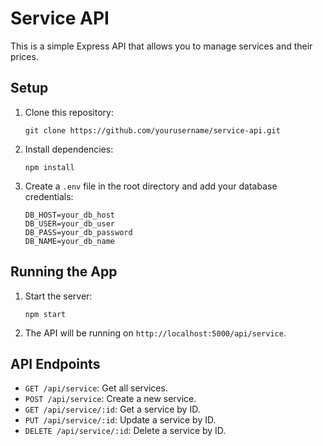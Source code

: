 # Service API

This is a simple Express API that allows you to manage services and their prices.

## Setup

1. Clone this repository:
   ```
   git clone https://github.com/yourusername/service-api.git
   ```
2. Install dependencies:
   ```
   npm install
   ```
3. Create a `.env` file in the root directory and add your database credentials:
   ```
   DB_HOST=your_db_host
   DB_USER=your_db_user
   DB_PASS=your_db_password
   DB_NAME=your_db_name
   ```

## Running the App
1. Start the server:
   ```
   npm start
   ```
2. The API will be running on `http://localhost:5000/api/service`.

## API Endpoints

- `GET /api/service`: Get all services.
- `POST /api/service`: Create a new service.
- `GET /api/service/:id`: Get a service by ID.
- `PUT /api/service/:id`: Update a service by ID.
- `DELETE /api/service/:id`: Delete a service by ID.
